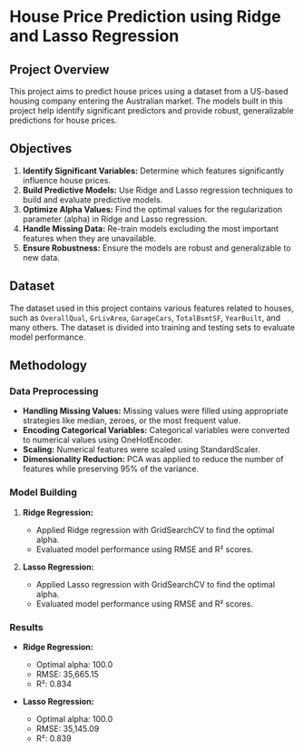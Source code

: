 # House Price Prediction using Ridge and Lasso Regression

## Project Overview

This project aims to predict house prices using a dataset from a US-based housing company entering the Australian market. The models built in this project help identify significant predictors and provide robust, generalizable predictions for house prices.

## Objectives

1. **Identify Significant Variables:** Determine which features significantly influence house prices.
2. **Build Predictive Models:** Use Ridge and Lasso regression techniques to build and evaluate predictive models.
3. **Optimize Alpha Values:** Find the optimal values for the regularization parameter (alpha) in Ridge and Lasso regression.
4. **Handle Missing Data:** Re-train models excluding the most important features when they are unavailable.
5. **Ensure Robustness:** Ensure the models are robust and generalizable to new data.

## Dataset

The dataset used in this project contains various features related to houses, such as `OverallQual`, `GrLivArea`, `GarageCars`, `TotalBsmtSF`, `YearBuilt`, and many others. The dataset is divided into training and testing sets to evaluate model performance.

## Methodology

### Data Preprocessing

- **Handling Missing Values:** Missing values were filled using appropriate strategies like median, zeroes, or the most frequent value.
- **Encoding Categorical Variables:** Categorical variables were converted to numerical values using OneHotEncoder.
- **Scaling:** Numerical features were scaled using StandardScaler.
- **Dimensionality Reduction:** PCA was applied to reduce the number of features while preserving 95% of the variance.

### Model Building

1. **Ridge Regression:**
   - Applied Ridge regression with GridSearchCV to find the optimal alpha.
   - Evaluated model performance using RMSE and R² scores.

2. **Lasso Regression:**
   - Applied Lasso regression with GridSearchCV to find the optimal alpha.
   - Evaluated model performance using RMSE and R² scores.

### Results

- **Ridge Regression:**
  - Optimal alpha: 100.0
  - RMSE: 35,665.15
  - R²: 0.834

- **Lasso Regression:**
  - Optimal alpha: 100.0
  - RMSE: 35,145.09
  - R²: 0.839

